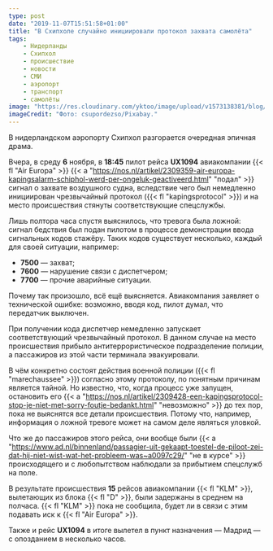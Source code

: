 ```yaml
---
type: post
date: "2019-11-07T15:51:58+01:00"
title: "В Схипхоле случайно инициировали протокол захвата самолёта"
tags:
    - Нидерланды
    - Схипхол
    - происшествие
    - новости
    - СМИ
    - аэропорт
    - транспорт
    - самолёты
image: "https://res.cloudinary.com/yktoo/image/upload/v1573138381/blog/eulfjqrectlemzqkopip.jpg"
imageCredit: "Фото: csupordezso/Pixabay."
---
```


В нидерландском аэропорту Схипхол разгорается очередная эпичная драма.

Вчера, в среду **6** ноября, в **18:45** пилот рейса **UX1094** авиакомпании {{< fl "Air Europa" >}} {{< a "https://nos.nl/artikel/2309359-air-europa-kapingsalarm-schiphol-werd-per-ongeluk-geactiveerd.html" "подал" >}} сигнал о захвате воздушного судна, вследствие чего был немедленно инициирован чрезвычайный протокол ({{< fl "kapingsprotocol" >}}) и на место происшествия стянуты соответствующие спецслужбы.

<!--more-->

Лишь полтора часа спустя выяснилось, что тревога была ложной: сигнал бедствия был подан пилотом в процессе демонстрации ввода сигнальных кодов стажёру. Таких кодов существует несколько, каждый для своей ситуации, например:

* **7500** — захват;
* **7600** — нарушение связи с диспетчером;
* **7700** — прочие аварийные ситуации.

Почему так произошло, всё ещё выясняется. Авиакомпания заявляет о технической ошибке: возможно, вводя код, пилот думал, что передатчик выключен.

При получении кода диспетчер немедленно запускает соответствующий чрезвычайный протокол. В данном случае на место происшествия прибыло антитеррористическое подразделение полиции, а пассажиров из этой части терминала эвакуировали.

В чём конкретно состоят действия военной полиции ({{< fl "marechaussee" >}}) согласно этому протоколу, по понятным причинам является тайной. Но известно, что, когда процесс уже запущен, остановить его {{< a "https://nos.nl/artikel/2309428-een-kapingsprotocol-stop-je-niet-met-sorry-foutje-bedankt.html" "невозможно" >}} до тех пор, пока не выяснятся все детали происшествия. Потому что, например, информация о ложной тревоге может на самом деле являться уловкой.

Что же до пассажиров этого рейса, они вообще были {{< a "https://www.ad.nl/binnenland/passagier-uit-gekaapt-toestel-de-piloot-zei-dat-hij-niet-wist-wat-het-probleem-was~a0097c29/" "не в курсе" >}} происходящего и с любопытством наблюдали за прибытием спецслужб на поле. 

В результате происшествия **15** рейсов авиакомпании {{< fl "KLM" >}}, вылетающих из блока {{< fl "D" >}}, были задержаны в среднем на полчаса. {{< fl "KLM" >}} пока не сообщила, будет ли в связи с этим подавать иск к {{< fl "Air Europa" >}}.

Также и рейс **UX1094** в итоге вылетел в пункт назначения — Мадрид — с опозданием в несколько часов. 